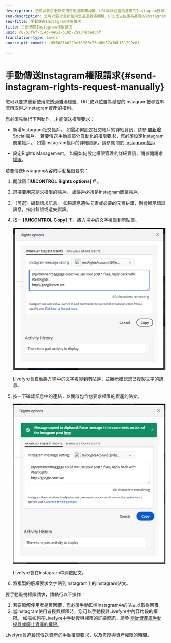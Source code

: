 ```yaml
---
description: 您可以要求重新使用您透過雜湊標籤、URL或以位置為基礎的Instagram搜尋或串流所取得之Instagram資產的權利。
seo-description: 您可以要求重新使用您透過雜湊標籤、URL或以位置為基礎的Instagram搜尋或串流所取得之Instagram資產的權利。
seo-title: 手動傳送Instagram權限請求
title: 手動傳送Instagram權限請求
uuid: c07b3f6f-c14c-4e62-b18b-25934ebe45bf
translation-type: tm+mt
source-git-commit: ed95681b0228e38900c73bd6d87a36bf51299c01

---
```



# 手動傳送Instagram權限請求{#send-instagram-rights-request-manually}

您可以要求重新使用您透過雜湊標籤、URL或以位置為基礎的Instagram搜尋或串流所取得之Instagram資產的權利。

您必須先執行下列動作，才能傳送權限要求：

* 新增Instagram社交帳戶。 如需如何設定社交帳戶的詳細資訊，請參 [閱新增Social帳戶](../c-users-creating-accounts-with-studio-access/t-configure-social-accout-instagram/t-configure-social-accout-instagram.md#t_configure_social_accout_instagram)。 若要傳送手動或部分自動化的權限要求，您必須設定Instagram商業帳戶。 如需Instagram帳戶的詳細資訊，請參閱關於 [Instagram帳戶](../c-users-creating-accounts-with-studio-access/t-configure-social-accout-instagram/c-about-instagram-accounts.md#c_about_instagram_accounts)

* 設定Rights Management。 如需如何設定權限管理的詳細資訊，請參閱請求 [權限](../c-how-requesting-rights-works/c-how-requesting-rights-works.md)。

若要傳送Instagram內容的手動權限要求：

1. 開啟窗 **[!UICONTROL Rights options]** 戶。
1. 選擇要用來請求權限的帳戶。 該帳戶必須是Instagram商業帳戶。
1. （可選）編輯請求訊息。 如果訊息遺失元素或必要的元素拼錯，則會顯示錯誤訊息，指出錯誤或遺失資訊。
1. 按一 **[!UICONTROL Copy]** 下，將方塊中的文字複製到剪貼簿。

   ![](assets/rr_insta_workaround1.png)

   Livefyre會自動將方塊中的文字複製到剪貼簿，並顯示確認您已複製文字的訊息。

1. 按一下確認訊息中的連結，以開啟包含您要求權限的資產的貼文。

   ![](assets/rr_insta_workaround2.png)

   Livefyre會在Instagram中開啟貼文。

1. 將複製的版權要求文字貼到Instagram上的Instagram貼文。

要手動監視權限請求，請執行以下操作：

1. 若要瞭解使用者是否回覆，您必須手動監控Instagram中的貼文以取得回覆。
1. 當Instagram使用者授與權限時，您可以手動授與Livefyre中內容片段的權限。 如需如何在Livefyre中手動授與權限的詳細資訊，請參 [閱從資產庫手動授與或廢止資產的權限](../c-how-requesting-rights-works/t-manually-grant-the-rights-for-one-or-more-assets.md#t_manually_grant_the_rights_for_one_or_more_assets)。

Livefyre會追蹤您傳送資產的手動權限要求，以及您授與資產權限的時間。
